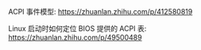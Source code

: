 
ACPI 事件模型: https://zhuanlan.zhihu.com/p/412580819

Linux 启动时如何定位 BIOS 提供的 ACPI 表: https://zhuanlan.zhihu.com/p/49500489


